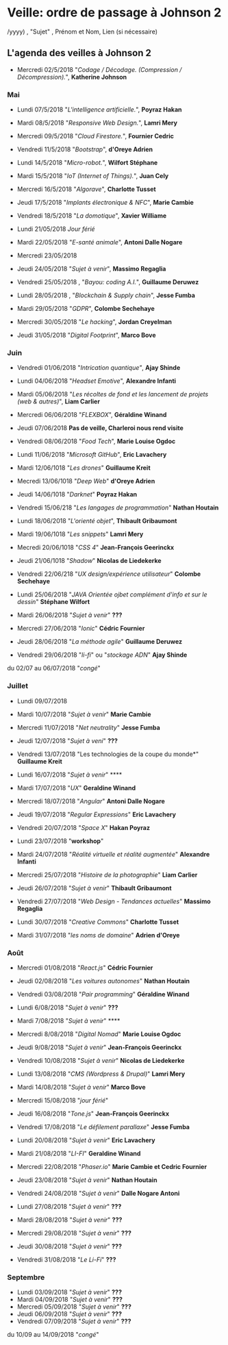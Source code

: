 ﻿# Veille: ordre de passage à Johnson 2
/yyyy) , "Sujet" ,  Prénom et Nom, Lien (si nécessaire)

## L'agenda des veilles à Johnson 2

- Mercredi 02/5/2018 "*Codage / Décodage. (Compression / Décompression).*", __Katherine Johnson__

### Mai

- Lundi 07/5/2018 "*L'intelligence artificielle.*", **Poyraz Hakan**
- Mardi 08/5/2018 "*Responsive Web Design.*", **Lamri Mery**
- Mercredi 09/5/2018 "*Cloud Firestore.*", **Fournier Cedric**
- Vendredi 11/5/2018 "*Bootstrap*", **d'Oreye Adrien**

- Lundi 14/5/2018 "*Micro-robot.*", **Wilfort Stéphane**
- Mardi 15/5/2018 "*IoT (Internet of Things).*", **Juan Cely**
- Mercredi 16/5/2018 "*Algorave*", **Charlotte Tusset**
- Jeudi 17/5/2018 "*Implants électronique & NFC*", **Marie Cambie**
- Vendredi 18/5/2018 "*La domotique*", **Xavier Williame**

- Lundi 21/05/2018 *Jour férié*
- Mardi 22/05/2018 "*E-santé animale*", **Antoni Dalle Nogare**
- Mercredi 23/05/2018
- Jeudi 24/05/2018 "*Sujet à venir*", **Massimo Regaglia**
- Vendredi 25/05/2018 , "*Bayou: coding A.I.*", **Guillaume Deruwez**

- Lundi 28/05/2018 , "*Blockchain & Supply chain*", **Jesse Fumba**
- Mardi 29/05/2018 "*GDPR*", **Colombe Sechehaye**
- Mercredi 30/05/2018 "*Le hacking*", **Jordan Creyelman**
- Jeudi 31/05/2018 "*Digital Footprint*", **Marco Bove**

### Juin

- Vendredi 01/06/2018 "*Intrication quantique"*, **Ajay Shinde**

- Lundi 04/06/2018 "*Headset Emotive*", **Alexandre Infanti**
- Mardi 05/06/2018 "*Les récoltes de fond et les lancement de projets (web & autres)*", **Liam Carlier**
- Mercredi 06/06/2018 "*FLEXBOX*", **Géraldine Winand**
- Jeudi 07/06/2018 **Pas de veille, Charleroi nous rend visite**
- Vendredi 08/06/2018 "*Food Tech*", **Marie Louise Ogdoc**

- Lundi 11/06/2018 "*Microsoft GitHub*", **Eric Lavachery**
- Mardi 12/06/1018 "*Les drones*" **Guillaume Kreit**
- Mecredi 13/06/1018 "*Deep Web*" **d'Oreye Adrien**
- Jeudi 14/06/1018 "*Darknet*" **Poyraz Hakan**
- Vendredi 15/06/218 "*Les langages de programmation*" **Nathan Houtain**

- Lundi 18/06/2018 "*L'orienté objet*", **Thibault Gribaumont**
- Mardi 19/06/1018 "*Les snippets*" **Lamri Mery**
- Mecredi 20/06/1018 "*CSS 4*" **Jean-François Geerinckx**
- Jeudi 21/06/1018 "*Shadow*" **Nicolas de Liedekerke**
- Vendredi 22/06/218 "*UX design/expérience utilisateur*" **Colombe Sechehaye**

- Lundi 25/06/2018 "*JAVA Orientée ojbet complément d'info et sur le dessin*" **Stéphane Wilfort**
- Mardi 26/06/2018 "*Sujet à venir*" **???**
- Mercredi 27/06/2018 "*Ionic*" **Cédric Fournier**
- Jeudi 28/06/2018 "*La méthode agile*" **Guillaume Deruwez**
- Vendredi 29/06/2018  "*li-fi*" ou "*stockage ADN*" **Ajay Shinde**

du 02/07 au 06/07/2018 "*congé*"

### Juillet

- Lundi 09/07/2018
- Mardi 10/07/2018 "*Sujet à venir*" **Marie Cambie**
- Mercredi 11/07/2018 "*Net neutrality*" **Jesse Fumba**
- Jeudi 12/07/2018 "*Sujet à veni*" **???**
- Vendredi 13/07/2018  "Les technologies de la coupe du monde*" **Guillaume Kreit**

- Lundi 16/07/2018 "*Sujet à venir*" ****
- Mardi 17/07/2018 "*UX*" **Geraldine Winand**
- Mercredi 18/07/2018 "*Angular*" **Antoni Dalle Nogare**
- Jeudi 19/07/2018 "*Regular Expressions*" **Eric Lavachery**
- Vendredi 20/07/2018 "*Space X*" **Hakan Poyraz**

- Lundi 23/07/2018 "**workshop**"
- Mardi 24/07/2018 "*Réalité virtuelle et réalité augmentée*" **Alexandre Infanti**
- Mercredi 25/07/2018 "*Histoire de la photographie*" **Liam Carlier**
- Jeudi 26/07/2018 "*Sujet à venir*" **Thibault Gribaumont**
- Vendredi 27/07/2018 "*Web Design - Tendances actuelles*" **Massimo Regaglia**

- Lundi 30/07/2018 "*Creative Commons*" **Charlotte Tusset**
- Mardi 31/07/2018 "*les noms de domaine*" **Adrien d'Oreye**

### Août

- Mercredi 01/08/2018 "*React.js*" **Cédric Fournier**
- Jeudi 02/08/2018 "*Les voitures autonomes*" **Nathan Houtain**
- Vendredi 03/08/2018 "*Pair programming*" **Géraldine Winand**

- Lundi 6/08/2018 "*Sujet à venir*" **???**
- Mardi 7/08/2018 "*Sujet à venir*" ****
- Mercredi 8/08/2018 "*Digital Nomad*" **Marie Louise Ogdoc**
- Jeudi 9/08/2018 "*Sujet à venir*" **Jean-François Geerinckx**
- Vendredi 10/08/2018 "*Sujet à venir*" **Nicolas de Liedekerke**

- Lundi 13/08/2018 "*CMS (Wordpress & Drupal)*" **Lamri Mery**
- Mardi 14/08/2018 "*Sujet à venir*" **Marco Bove**
- Mercredi 15/08/2018 "*jour férié*"
- Jeudi 16/08/2018 "*Tone.js*" **Jean-François Geerinckx**
- Vendredi 17/08/2018 "*Le défilement parallaxe*" **Jesse Fumba**

- Lundi 20/08/2018 "*Sujet à venir*" **Eric Lavachery**
- Mardi 21/08/2018 "*LI-FI*" **Geraldine Winand**
- Mercredi 22/08/2018 "*Phaser.io*" **Marie Cambie et Cedric Fournier**
- Jeudi 23/08/2018 "*Sujet à venir*" **Nathan Houtain**
- Vendredi 24/08/2018 "*Sujet à venir*" **Dalle Nogare Antoni**

- Lundi 27/08/2018 "*Sujet à venir*" **???**
- Mardi 28/08/2018 "*Sujet à venir*" **???**
- Mercredi 29/08/2018 "*Sujet à venir*" **???**
- Jeudi 30/08/2018 "*Sujet à venir*" **???**
- Vendredi 31/08/2018 "*Le Li-Fi*" **???**

### Septembre

- Lundi 03/09/2018 "*Sujet à venir*" **???**
- Mardi 04/09/2018 "*Sujet à venir*" **???**
- Mercredi 05/09/2018 "*Sujet à venir*" **???**
- Jeudi 06/09/2018 "*Sujet à venir*" **???**
- Vendredi 07/09/2018 "*Sujet à venir*" **???**

du 10/09 au 14/09/2018 "*congé*"
